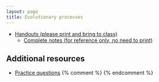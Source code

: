 ```yaml
---
layout: page
title: Evolutionary processes
---
```


* [Handouts (please print and bring to class)](/materials/processes.handouts.pdf)
  * [Complete notes (for reference only, no need to print)](/materials/processes.complete.pdf)

## Additional resources

* [Practice questions](process_ques.html)
{% comment %} 
{% endcomment %} 


